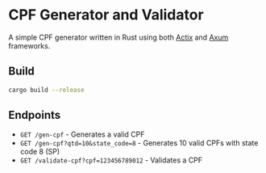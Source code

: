# CPF Generator and Validator

A simple CPF generator written in Rust using both [Actix](https://actix.rs/) and [Axum](https://crates.io/crates/axum) frameworks.

## Build

```bash
cargo build --release
```

## Endpoints

- `GET /gen-cpf` - Generates a valid CPF
- `GET /gen-cpf?qtd=10&state_code=8` - Generates 10 valid CPFs with state code 8 (SP)
- `GET /validate-cpf?cpf=123456789012` - Validates a CPF
